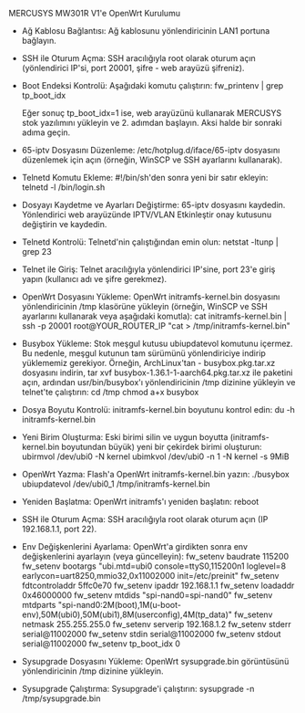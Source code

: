 MERCUSYS MW301R V1'e OpenWrt Kurulumu
 * Ağ Kablosu Bağlantısı: Ağ kablosunu yönlendiricinin LAN1 portuna bağlayın.
 * SSH ile Oturum Açma: SSH aracılığıyla root olarak oturum açın (yönlendirici IP'si, port 20001, şifre - web arayüzü şifreniz).
 * Boot Endeksi Kontrolü: Aşağıdaki komutu çalıştırın:
   fw_printenv | grep tp_boot_idx

   Eğer sonuç tp_boot_idx=1 ise, web arayüzünü kullanarak MERCUSYS stok yazılımını yükleyin ve 2. adımdan başlayın. Aksi halde bir sonraki adıma geçin.
 * 65-iptv Dosyasını Düzenleme: /etc/hotplug.d/iface/65-iptv dosyasını düzenlemek için açın (örneğin, WinSCP ve SSH ayarlarını kullanarak).
 * Telnetd Komutu Ekleme: #!/bin/sh'den sonra yeni bir satır ekleyin:
   telnetd -l /bin/login.sh

 * Dosyayı Kaydetme ve Ayarları Değiştirme: 65-iptv dosyasını kaydedin. Yönlendirici web arayüzünde IPTV/VLAN Etkinleştir onay kutusunu değiştirin ve kaydedin.
 * Telnetd Kontrolü: Telnetd'nin çalıştığından emin olun:
   netstat -ltunp | grep 23

 * Telnet ile Giriş: Telnet aracılığıyla yönlendirici IP'sine, port 23'e giriş yapın (kullanıcı adı ve şifre gerekmez).
 * OpenWrt Dosyasını Yükleme: OpenWrt initramfs-kernel.bin dosyasını yönlendiricinin /tmp klasörüne yükleyin (örneğin, WinSCP ve SSH ayarlarını kullanarak veya aşağıdaki komutla):
   cat initramfs-kernel.bin | ssh -p 20001 root@YOUR_ROUTER_IP "cat > /tmp/initramfs-kernel.bin"

 * Busybox Yükleme: Stok meşgul kutusu ubiupdatevol komutunu içermez. Bu nedenle, meşgul kutunun tam sürümünü yönlendiriciye indirip yüklememiz gerekiyor. Örneğin, ArchLinux'tan - busybox.pkg.tar.xz dosyasını indirin, tar xvf busybox-1.36.1-1-aarch64.pkg.tar.xz ile paketini açın, ardından usr/bin/busybox'ı yönlendiricinin /tmp dizinine yükleyin ve telnet'te çalıştırın:
   cd /tmp 
chmod a+x busybox

 * Dosya Boyutu Kontrolü: initramfs-kernel.bin boyutunu kontrol edin:
   du -h initramfs-kernel.bin

 * Yeni Birim Oluşturma: Eski birimi silin ve uygun boyutta (initramfs-kernel.bin boyutundan büyük) yeni bir çekirdek birimi oluşturun:
   ubirmvol /dev/ubi0 -N kernel 
ubimkvol /dev/ubi0 -n 1 -N kernel -s 9MiB

 * OpenWrt Yazma: Flash'a OpenWrt initramfs-kernel.bin yazın:
   ./busybox ubiupdatevol /dev/ubi0_1 /tmp/initramfs-kernel.bin

 * Yeniden Başlatma: OpenWrt initramfs'ı yeniden başlatın:
   reboot

 * SSH ile Oturum Açma: SSH aracılığıyla root olarak oturum açın (IP 192.168.1.1, port 22).
 * Env Değişkenlerini Ayarlama: OpenWrt'a girdikten sonra env değişkenlerini ayarlayın (veya güncelleyin):
   fw_setenv baudrate 115200
fw_setenv bootargs "ubi.mtd=ubi0 console=ttyS0,115200n1 loglevel=8 earlycon=uart8250,mmio32,0x11002000 init=/etc/preinit"
fw_setenv fdtcontroladdr 5ffc0e70
fw_setenv ipaddr 192.168.1.1
fw_setenv loadaddr 0x46000000
fw_setenv mtdids "spi-nand0=spi-nand0"
fw_setenv mtdparts "spi-nand0:2M(boot),1M(u-boot-env),50M(ubi0),50M(ubi1),8M(userconfig),4M(tp_data)"
fw_setenv netmask 255.255.255.0
fw_setenv serverip 192.168.1.2
fw_setenv stderr serial@11002000
fw_setenv stdin serial@11002000
fw_setenv stdout serial@11002000
fw_setenv tp_boot_idx 0

 * Sysupgrade Dosyasını Yükleme: OpenWrt sysupgrade.bin görüntüsünü yönlendiricinin /tmp dizinine yükleyin.
 * Sysupgrade Çalıştırma: Sysupgrade'i çalıştırın:
   sysupgrade -n /tmp/sysupgrade.bin

